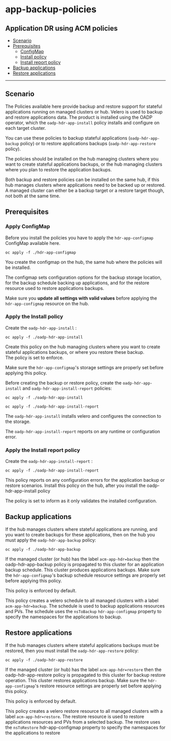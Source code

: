# app-backup-policies
Application DR using ACM policies 
------

- [Scenario](#scenario)
- [Prerequisites](#prerequisites)
  - [ConfigMap](#configmap)
  - [Install policy](#install-policy)
  - [Install report policy](#install-report-policy)
- [Backup applications](#backup-applications)
- [Restore applications](#restore-applications)

------

## Scenario
The Policies available here provide backup and restore support for stateful applications running on  managed clusters or hub. Velero is used to backup and restore applications data. The product is installed using the OADP operator, which the `oadp-hdr-app-install` policy installs and configure on each target cluster.

You can use these policies to backup stateful applications (`oadp-hdr-app-backup` policy) or to restore applications backups (`oadp-hdr-app-restore` policy).

The policies should be installed on the hub managing clusters where you want to create stateful applications backups, or the hub managing clusters where you plan to restore the application backups. 

Both backup and restore policies can be installed on the same hub, if this hub manages clusters where applications need to be backed up or restored. A managed cluster can either be a backup target or a restore target though, not both at the same time. 


## Prerequisites

### Apply ConfigMap

Before you install the policies you have to apply the `hdr-app-configmap` ConfigMap available here. 

`oc apply -f ./hdr-app-configmap`

You create the configmap on the hub, the same hub where the policies will be installed.

The configmap sets configuration options for the backup storage location, for the backup schedule backing up applications, and for the restore resource used to restore applications backups.

Make sure you <b>update all settings with valid values</b> before applying the `hdr-app-configmap` resource on the hub.



### Apply the Install policy

Create the `oadp-hdr-app-install` :

`oc apply -f ./oadp-hdr-app-install`

Create this policy on the hub managing clusters where you want to create stateful applications backups,
or where you restore these backup.  
The policy is set to enforce.

Make sure the `hdr-app-configmap`'s storage settings are properly set before applying this policy.


Before creating the backup or restore policy, create the `oadp-hdr-app-install` and `oadp-hdr-app-install-report` policies: 

`oc apply -f ./oadp-hdr-app-install`

`oc apply -f ./oadp-hdr-app-install-report`

The  `oadp-hdr-app-install` installs velero and configures the connection to the storage.

The  `oadp-hdr-app-install-report` reports on any runtime or configuration error.


### Apply the Install report policy

Create the `oadp-hdr-app-install-report` :

`oc apply -f ./oadp-hdr-app-install-report`

This policy reports on any configuration errors for the application backup or restore scenarios.
Install this policy on the hub, after you install the oadp-hdr-app-install policy

The policy is set to inform as it only validates the installed configuration.

## Backup applications

If the hub manages clusters where stateful applications are running, and you want to create backups for these applications, then on the hub you must apply the `oadp-hdr-app-backup` policy:

`oc apply -f ./oadp-hdr-app-backup`

If the managed cluster (or hub) has the label `acm-app-hdr=backup` then the oadp-hdr-app-backup policy 
is propagated to this cluster for an application backup schedule. This cluster produces applications backups.
Make sure the `hdr-app-configmap`'s backup schedule resource settings are properly set before applying this policy.

This policy is enforced by default.

This policy creates a velero schedule to all managed clusters with a label `acm-app-hdr=backup`.
The schedule is used to backup applications resources and PVs.
The schedule uses the `nsToBackup` `hdr-app-configmap` property to specify the namespaces for the applications to backup. 


## Restore applications

If the hub manages clusters where stateful applications backups must be restored, then you must install the `oadp-hdr-app-restore` policy:

`oc apply -f ./oadp-hdr-app-restore`


If the managed cluster (or hub) has the label `acm-app-hdr=restore` then the oadp-hdr-app-restore policy 
is propagated to this cluster for backup restore operation. This cluster restores applications backup.
Make sure the `hdr-app-configmap`'s restore resource settings are properly set before applying this policy.

This policy is enforced by default.

This policy creates a velero restore resource to all managed clusters 
with a label `acm-app-hdr=restore`. The restore resource is used to restore applications resources and PVs
from a selected backup.
The restore uses the `nsToRestore` hdr-app-configmap property to specify the namespaces for the applications to restore 






